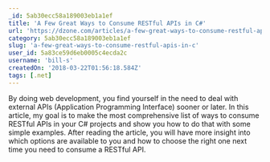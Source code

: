 ```yaml
---
_id: 5ab30ecc58a189003eb1a1ef
title: 'A Few Great Ways to Consume RESTful APIs in C#'
url: 'https://dzone.com/articles/a-few-great-ways-to-consume-restful-apis-in-c'
category: 5ab30ecc58a189003eb1a1ef
slug: 'a-few-great-ways-to-consume-restful-apis-in-c'
user_id: 5a83ce59d6eb0005c4ecda2c
username: 'bill-s'
createdOn: '2018-03-22T01:56:18.584Z'
tags: [.net]
---
```


By doing web development, you find yourself in the need to deal with external APIs (Application Programming Interface) sooner or later. In this article, my goal is to make the most comprehensive list of ways to consume RESTful APIs in your C# projects and show you how to do that with some simple examples. After reading the article, you will have more insight into which options are available to you and how to choose the right one next time you need to consume a RESTful API.
